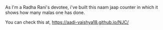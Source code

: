 As I'm a Radha Rani's devotee, i've built this naam jaap counter in which it shows how many malas one has done.

You can check this at, 
https://aadi-vaishya18.github.io/NJC/
